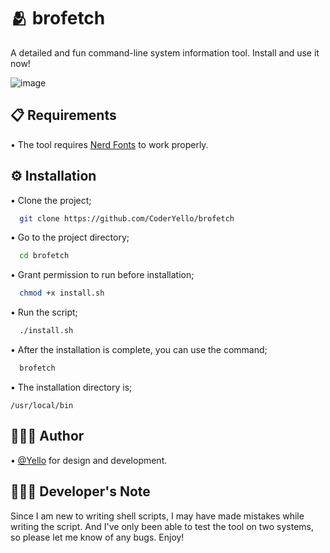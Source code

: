 
# 🫂 brofetch

A detailed and fun command-line system information tool. Install and use it now!

![image](https://raw.githubusercontent.com/CoderYello/brofetch/main/screenshots/screenshot.png)

## 📋 Requirements

• The tool requires [Nerd Fonts](https://www.nerdfonts.com/font-downloads) to work properly.

  
## ⚙️ Installation

• Clone the project;

```bash
  git clone https://github.com/CoderYello/brofetch
```

• Go to the project directory;

```bash
  cd brofetch
```

• Grant permission to run before installation;

```bash
  chmod +x install.sh
```

• Run the script;

```bash
  ./install.sh
```

• After the installation is complete, you can use the command;

```bash
  brofetch
```

• The installation directory is;
```
/usr/local/bin
```
  
## 👷🏻‍♂️ Author

• [@Yello](https://www.github.com/CoderYello) for design and development.

## 👨🏻‍💻 Developer's Note

Since I am new to writing shell scripts, I may have made mistakes while writing the script. And I've only been able to test the tool on two systems, so please let me know of any bugs. Enjoy!

  
